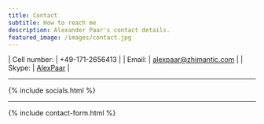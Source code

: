 ```yaml
---
title: Contact
subtitle: How to reach me
description: Alexander Paar's contact details.
featured_image: /images/contact.jpg
---
```


| Cell number: | +49-171-2656413 |
| Email: | [alexpaar@zhimantic.com](mailto:alexpaar@zhimantic.com) |
| Skype: | [AlexPaar](skype:AlexPaar?call) |

---

{% include socials.html %}

---

{% include contact-form.html %}
